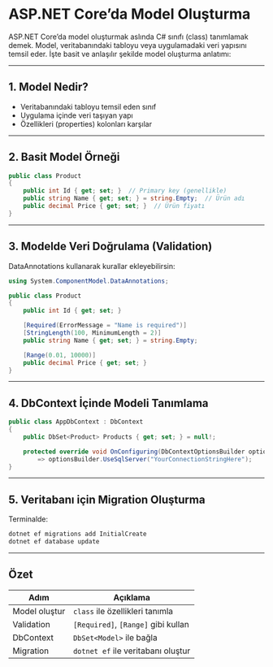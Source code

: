
# ASP.NET Core’da Model Oluşturma

ASP.NET Core’da model oluşturmak aslında C# sınıfı (class) tanımlamak demek. Model, veritabanındaki tabloyu veya uygulamadaki veri yapısını temsil eder. İşte basit ve anlaşılır şekilde model oluşturma anlatımı:

---

## 1. Model Nedir?

- Veritabanındaki tabloyu temsil eden sınıf  
- Uygulama içinde veri taşıyan yapı  
- Özellikleri (properties) kolonları karşılar  

---

## 2. Basit Model Örneği

```csharp
public class Product
{
    public int Id { get; set; }  // Primary key (genellikle)
    public string Name { get; set; } = string.Empty;  // Ürün adı
    public decimal Price { get; set; }  // Ürün fiyatı
}
```

---

## 3. Modelde Veri Doğrulama (Validation)

DataAnnotations kullanarak kurallar ekleyebilirsin:

```csharp
using System.ComponentModel.DataAnnotations;

public class Product
{
    public int Id { get; set; }

    [Required(ErrorMessage = "Name is required")]
    [StringLength(100, MinimumLength = 2)]
    public string Name { get; set; } = string.Empty;

    [Range(0.01, 10000)]
    public decimal Price { get; set; }
}
```

---

## 4. DbContext İçinde Modeli Tanımlama

```csharp
public class AppDbContext : DbContext
{
    public DbSet<Product> Products { get; set; } = null!;

    protected override void OnConfiguring(DbContextOptionsBuilder optionsBuilder)
        => optionsBuilder.UseSqlServer("YourConnectionStringHere");
}
```

---

## 5. Veritabanı için Migration Oluşturma

Terminalde:

```bash
dotnet ef migrations add InitialCreate
dotnet ef database update
```

---

## Özet

| Adım           | Açıklama                                  |
|----------------|-------------------------------------------|
| Model oluştur  | `class` ile özellikleri tanımla           |
| Validation     | `[Required]`, `[Range]` gibi kullan       |
| DbContext      | `DbSet<Model>` ile bağla                  |
| Migration      | `dotnet ef` ile veritabanı oluştur        |
